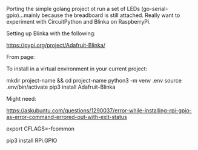 
Porting the simple golang project ot run a set of LEDs (go-serial-gpio)...mainly because the breadboard is still attached.  Really want to experiment with CircuitPython and Blinka on RaspberryPi.

Setting up Blinka with the following:

https://pypi.org/project/Adafruit-Blinka/


From page:

To install in a virtual environment in your current project:

mkdir project-name && cd project-name
python3 -m venv .env
source .env/bin/activate
pip3 install Adafruit-Blinka

Might need:

https://askubuntu.com/questions/1290037/error-while-installing-rpi-gpio-as-error-command-errored-out-with-exit-status


export CFLAGS=-fcommon

pip3 install RPi.GPIO

